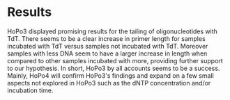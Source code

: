 # Results

HoPo3 displayed promising results for the tailing of oligonucleotides with TdT. There seems to be a clear increase in primer length for samples incubated with TdT versus samples not incubated with TdT. Moreover samples with less DNA seem to have a larger increase in length when compared to other samples incubated with more, providing further support to our hypothesis. In short, HoPo3 by all accounts seems to be a success. Mainly, HoPo4 will confirm HoPo3's findings and expand on a few small aspects not explored in HoPo3 such as the dNTP concentration and/or incubation time.
